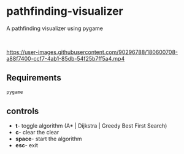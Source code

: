 # pathfinding-visualizer
A pathfinding visualizer using pygame

<br />

https://user-images.githubusercontent.com/90296788/180600708-a88f7400-ccf7-4ab1-85db-54f25b7ff5a4.mp4

## Requirements
  ```py
  pygame
  ```

## controls
  - **t**- toggle algorithm (A* | Dijkstra | Greedy Best First Search)
  - **c**- clear the clear
  - **space**- start the algorithm
  - **esc**- exit
